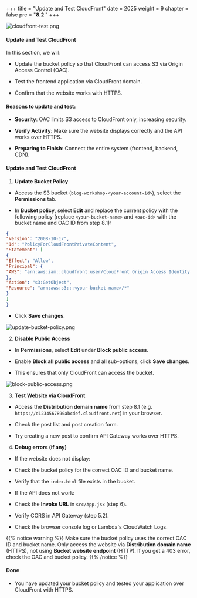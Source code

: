 +++
title = "Update and Test CloudFront"
date = 2025
weight = 9
chapter = false
pre = "<b>8.2 </b>"
+++

![cloudfront-test.png](/images/8-Configure-CloudFront/8.2-cloudfront-origin-website/8.4.png)

#### Update and Test CloudFront
In this section, we will:

- Update the bucket policy so that CloudFront can access S3 via Origin Access Control (OAC).

- Test the frontend application via CloudFront domain.

- Confirm that the website works with HTTPS.

#### Reasons to update and test:

- **Security**: OAC limits S3 access to CloudFront only, increasing security.
- **Verify Activity**: Make sure the website displays correctly and the API works over HTTPS.

- **Preparing to Finish**: Connect the entire system (frontend, backend, CDN).

#### Update and Test CloudFront

1. **Update Bucket Policy**
- Access the S3 bucket (`blog-workshop-<your-account-id>`), select the **Permissions** tab.

- In **Bucket policy**, select **Edit** and replace the current policy with the following policy (replace `<your-bucket-name>` and `<oac-id>` with the bucket name and OAC ID from step 8.1):
```json
{
"Version": "2008-10-17",
"Id": "PolicyForCloudFrontPrivateContent",
"Statement": [
{
"Effect": "Allow",
"Principal": {
"AWS": "arn:aws:iam::cloudfront:user/CloudFront Origin Access Identity <oac-id>"
},
"Action": "s3:GetObject",
"Resource": "arn:aws:s3:::<your-bucket-name>/*"
}
]
}
```
- Click **Save changes**.

![update-bucket-policy.png](/images/8-Configure-CloudFront/8.2-cloudfront-origin-website/8.5.png)

2. **Disable Public Access**

- In **Permissions**, select **Edit** under **Block public access**.

- Enable **Block all public access** and all sub-options, click **Save changes**.

- This ensures that only CloudFront can access the bucket.

![block-public-access.png](/images/8-Configure-CloudFront/8.2-cloudfront-origin-website/8.6.png)

3. **Test Website via CloudFront**

- Access the **Distribution domain name** from step 8.1 (e.g. `https://d1234567890abcdef.cloudfront.net`) in your browser.

- Check the post list and post creation form.

- Try creating a new post to confirm API Gateway works over HTTPS.

4. **Debug errors (if any)**

- If the website does not display:

- Check the bucket policy for the correct OAC ID and bucket name.

- Verify that the `index.html` file exists in the bucket.

- If the API does not work:

- Check the **Invoke URL** in `src/App.jsx` (step 6).

- Verify CORS in API Gateway (step 5.2).

- Check the browser console log or Lambda's CloudWatch Logs.

{{% notice warning %}}
Make sure the bucket policy uses the correct OAC ID and bucket name.
Only access the website via **Distribution domain name** (HTTPS), not using **Bucket website endpoint** (HTTP).
If you get a 403 error, check the OAC and bucket policy.
{{% /notice %}}

#### Done
- You have updated your bucket policy and tested your application over CloudFront with HTTPS.
